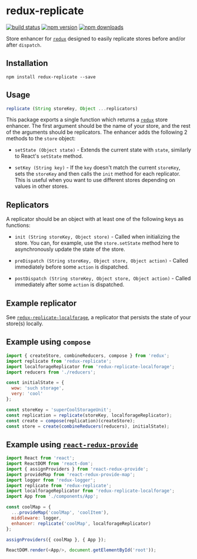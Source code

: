 # redux-replicate

[![build status](https://img.shields.io/travis/loggur/redux-replicate/master.svg?style=flat-square)](https://travis-ci.org/loggur/redux-replicate) [![npm version](https://img.shields.io/npm/v/redux-replicate.svg?style=flat-square)](https://www.npmjs.com/package/redux-replicate)
[![npm downloads](https://img.shields.io/npm/dm/redux-replicate.svg?style=flat-square)](https://www.npmjs.com/package/redux-replicate)

Store enhancer for [`redux`](https://github.com/rackt/redux) designed to easily replicate stores before and/or after `dispatch`.


## Installation

```
npm install redux-replicate --save
```


## Usage

```js
replicate (String storeKey, Object ...replicators)
```

This package exports a single function which returns a [`redux`](https://github.com/rackt/redux) store enhancer.  The first argument should be the name of your store, and the rest of the arguments should be replicators.  The enhancer adds the following 2 methods to the `store` object:

- `setState (Object state)` - Extends the current state with `state`, similarly to React's `setState` method.

- `setKey (String key)` - If the `key` doesn't match the current `storeKey`, sets the `storeKey` and then calls the `init` method for each replicator.  This is useful when you want to use different stores depending on values in other stores.


## Replicators

A replicator should be an object with at least one of the following keys as functions:

- `init (String storeKey, Object store)` - Called when initializing the store.  You can, for example, use the `store.setState` method here to asynchronously update the state of the store.

- `preDispatch (String storeKey, Object store, Object action)` - Called immediately before some `action` is dispatched.

- `postDispatch (String storeKey, Object store, Object action)` - Called immediately after some `action` is dispatched.


## Example replicator

See [`redux-replicate-localforage`](https://github.com/loggur/redux-replicate-localforage), a replicator that persists the state of your store(s) locally.


## Example using `compose`

```js
import { createStore, combineReducers, compose } from 'redux';
import replicate from 'redux-replicate';
import localforageReplicator from 'redux-replicate-localforage';
import reducers from './reducers';

const initialState = {
  wow: 'such storage',
  very: 'cool'
};

const storeKey = 'superCoolStorageUnit';
const replication = replicate(storeKey, localforageReplicator);
const create = compose(replication)(createStore);
const store = create(combineReducers(reducers), initialState);
```


## Example using [`react-redux-provide`](https://github.com/loggur/react-redux-provide)

```js
import React from 'react';
import ReactDOM from 'react-dom';
import { assignProviders } from 'react-redux-provide';
import provideMap from 'react-redux-provide-map';
import logger from 'redux-logger';
import replicate from 'redux-replicate';
import localforageReplicator from 'redux-replicate-localforage';
import App from './components/App';

const coolMap = {
  ...provideMap('coolMap', 'coolItem'),
  middleware: logger,
  enhancer: replicate('coolMap', localforageReplicator)
};

assignProviders({ coolMap }, { App });

ReactDOM.render(<App/>, document.getElementById('root'));
```
